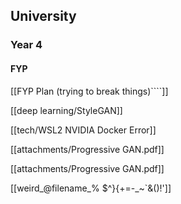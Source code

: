 ## University
### Year 4
#### FYP
[[FYP Plan (trying to break things)````]]

[[deep learning/StyleGAN]]

[[tech/WSL2 NVIDIA Docker Error]]

[[attachments/Progressive GAN.pdf]]

[[attachments/Progressive GAN.pdf]]

[[weird_@filename_% $^}{+=-_~`&()!']]
